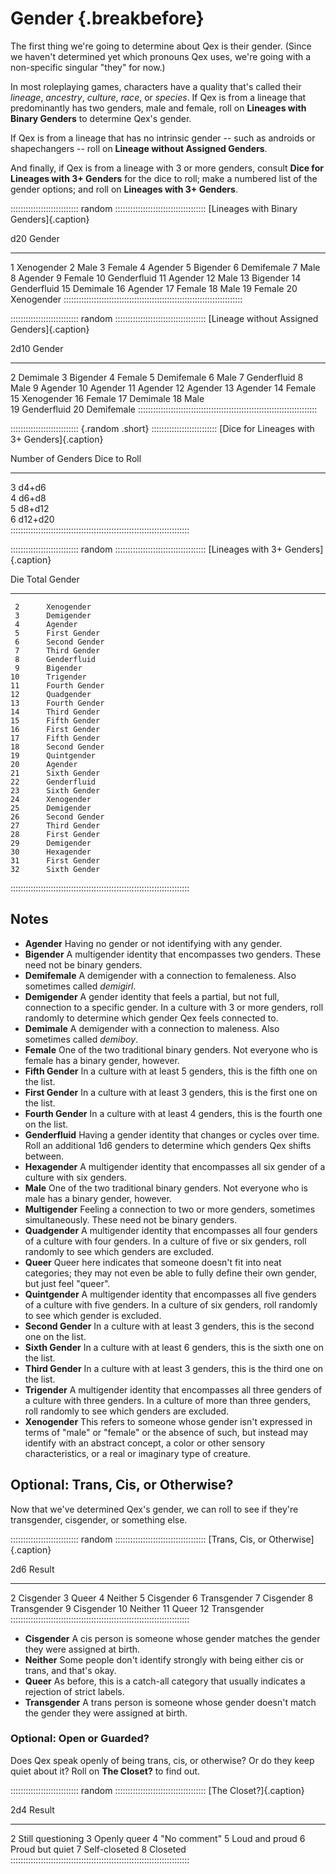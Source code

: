 # Gender {.breakbefore}

The first thing we're going to determine about Qex is their gender. (Since we haven't determined
yet which pronouns Qex uses, we're going with a non-specific singular "they" for now.)

In most roleplaying games, characters have a quality that's called their *lineage*, *ancestry*, *culture*,
*race*, or *species*.
If Qex is from a lineage that predominantly has two genders, male and female, roll on
**Lineages with Binary Genders** to determine Qex's gender.

If Qex is from a lineage that has no intrinsic gender -- such as androids or shapechangers -- roll on 
**Lineage without Assigned Genders**.

And finally, if Qex is from a lineage with 3 or more genders, consult 
**Dice for Lineages with 3+ Genders**
for the dice to roll; make a numbered list of the gender options; and roll on 
**Lineages with 3+ Genders**.
 
::::::::::::::::::::::::::: random ::::::::::::::::::::::::::::::::::::
[Lineages with Binary Genders]{.caption}

 d20  Gender
----- ----------------------------------------
  1    Xenogender
  2    Male
  3    Female
  4    Agender
  5    Bigender
  6    Demifemale
  7    Male
  8    Agender
  9    Female
 10    Genderfluid
 11    Agender
 12    Male
 13    Bigender
 14    Genderfluid
 15    Demimale
 16    Agender
 17    Female
 18    Male
 19    Female
 20    Xenogender
:::::::::::::::::::::::::::::::::::::::::::::::::::::::::::::::::::::::

::::::::::::::::::::::::::: random ::::::::::::::::::::::::::::::::::::
[Lineage without Assigned Genders]{.caption}

 2d10  Gender
------ ----------------------------------------
  2     Demimale
  3     Bigender
  4     Female
  5     Demifemale
  6     Male
  7     Genderfluid
  8     Male
  9     Agender
 10     Agender
 11     Agender
 12     Agender
 13     Agender
 14     Female
 15     Xenogender
 16     Female
 17     Demimale
 18     Male       
 19     Genderfluid
 20     Demifemale
:::::::::::::::::::::::::::::::::::::::::::::::::::::::::::::::::::::::

::::::::::::::::::::::::::: {.random .short} ::::::::::::::::::::::::::
[Dice for Lineages with 3+ Genders]{.caption}

 Number of Genders   Dice to Roll  
------------------- -------------- 
  3                   d4+d6       
  4                   d6+d8      
  5                   d8+d12     
  6                   d12+d20   
:::::::::::::::::::::::::::::::::::::::::::::::::::::::::::::::::::::::

::::::::::::::::::::::::::: random ::::::::::::::::::::::::::::::::::::
[Lineages with 3+ Genders]{.caption}

 Die Total  Gender
----------- ----------------------------
     2      Xenogender
     3      Demigender
     4      Agender
     5      First Gender
     6      Second Gender
     7      Third Gender
     8      Genderfluid
     9      Bigender
    10      Trigender
    11      Fourth Gender
    12      Quadgender
    13      Fourth Gender
    14      Third Gender
    15      Fifth Gender
    16      First Gender
    17      Fifth Gender
    18      Second Gender
    19      Quintgender
    20      Agender
    21      Sixth Gender
    22      Genderfluid
    23      Sixth Gender
    24      Xenogender
    25      Demigender
    26      Second Gender
    27      Third Gender
    28      First Gender
    29      Demigender
    30      Hexagender
    31      First Gender
    32      Sixth Gender
:::::::::::::::::::::::::::::::::::::::::::::::::::::::::::::::::::::::

## Notes

- **Agender** Having no gender or not identifying with any gender.
- **Bigender** A multigender identity that encompasses two genders. These need not be binary genders.
- **Demifemale** A demigender with a connection to femaleness. Also sometimes called *demigirl*.
- **Demigender** A gender identity that feels a partial, but not full, connection to a specific gender. In a culture with 3 or more genders, roll randomly to determine which gender Qex feels connected to.
- **Demimale** A demigender with a connection to maleness. Also sometimes called *demiboy*.
- **Female** One of the two traditional binary genders. Not everyone who is female has a binary gender, however.
- **Fifth Gender** In a culture with at least 5 genders, this is the fifth one on the list.
- **First Gender** In a culture with at least 3 genders, this is the first one on the list.
- **Fourth Gender** In a culture with at least 4 genders, this is the fourth one on the list.
- **Genderfluid** Having a gender identity that changes or cycles over time. Roll an additional 1d6 genders to determine which genders Qex shifts between.
- **Hexagender** A multigender identity that encompasses all six gender of a culture with six genders.
- **Male** One of the two traditional binary genders. Not everyone who is male has a binary gender, however.
- **Multigender** Feeling a connection to two or more genders, sometimes simultaneously. These need not be binary genders.
- **Quadgender** A multigender identity that encompasses all four genders of a culture with four genders. In a culture of five or six genders, roll randomly to see which genders are excluded.
- **Queer** Queer here indicates that someone doesn't fit into neat categories; they may not even be able to fully define their own gender, but just feel "queer".
- **Quintgender** A multigender identity that encompasses all five genders of a culture with five genders. In a culture of six genders, roll randomly to see which gender is excluded.
- **Second Gender** In a culture with at least 3 genders, this is the second one on the list.
- **Sixth Gender** In a culture with at least 6 genders, this is the sixth one on the list.
- **Third Gender** In a culture with at least 3 genders, this is the third one on the list.
- **Trigender** A multigender identity that encompasses all three genders of a culture with three genders. In a culture of more than three genders, roll randomly to see which genders are excluded.
- **Xenogender** This refers to someone whose gender isn't expressed in terms of "male" or "female" or the absence of such, but instead may identify with an abstract concept, a color or other sensory characteristics, or a real or imaginary type of creature.

## Optional: Trans, Cis, or Otherwise?

Now that we've determined Qex's gender, we can roll to see if they're transgender,
cisgender, or something else.

::::::::::::::::::::::::::: random ::::::::::::::::::::::::::::::::::::
[Trans, Cis, or Otherwise]{.caption}

 2d6    Result
-----   -------------------------
  2     Cisgender
  3     Queer
  4     Neither
  5     Cisgender
  6     Transgender
  7     Cisgender
  8     Transgender
  9     Cisgender
 10     Neither
 11     Queer
 12     Transgender
:::::::::::::::::::::::::::::::::::::::::::::::::::::::::::::::::::::::

- **Cisgender** A cis person is someone whose gender matches the gender they were assigned at birth.
- **Neither** Some people don't identify strongly with being either cis or trans, and that's okay.
- **Queer** As before, this is a catch-all category that usually indicates a rejection of strict labels.
- **Transgender** A trans person is someone whose gender doesn't match the gender they were assigned at birth.

### Optional: Open or Guarded?

Does Qex speak openly of being trans, cis, or otherwise? Or do they keep quiet about it?
Roll on **The Closet?** to find out.

::::::::::::::::::::::::::: random ::::::::::::::::::::::::::::::::::::
[The Closet?]{.caption}

 2d4     Result
-----    -------------------
  2      Still questioning
  3      Openly queer
  4      "No comment"
  5      Loud and proud
  6      Proud but quiet
  7      Self-closeted
  8      Closeted
:::::::::::::::::::::::::::::::::::::::::::::::::::::::::::::::::::::::

